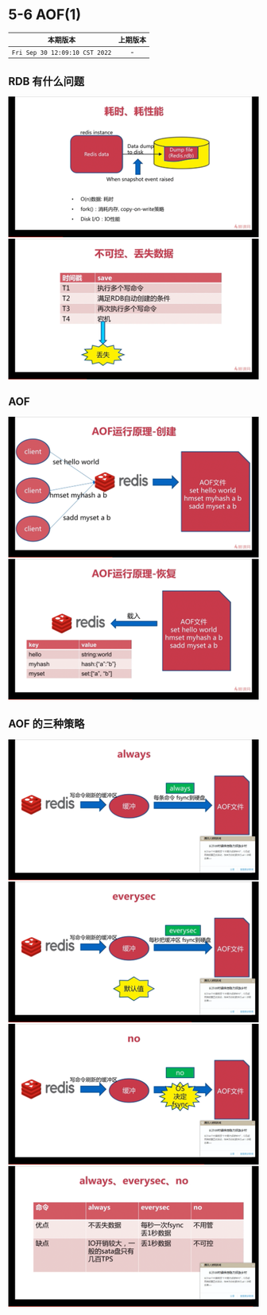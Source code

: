 # 5-6 AOF(1)

|本期版本|上期版本
|:---:|:---:
`Fri Sep 30 12:09:10 CST 2022` | -

## RDB 有什么问题

<img src="./01.png" />
<img src="./02.png" />

## AOF

<img src="./03.png" />
<img src="./04.png" />


## AOF 的三种策略

<img src="./05.png" />
<img src="./06.png" />
<img src="./07.png" />

<img src="./08.png" />
